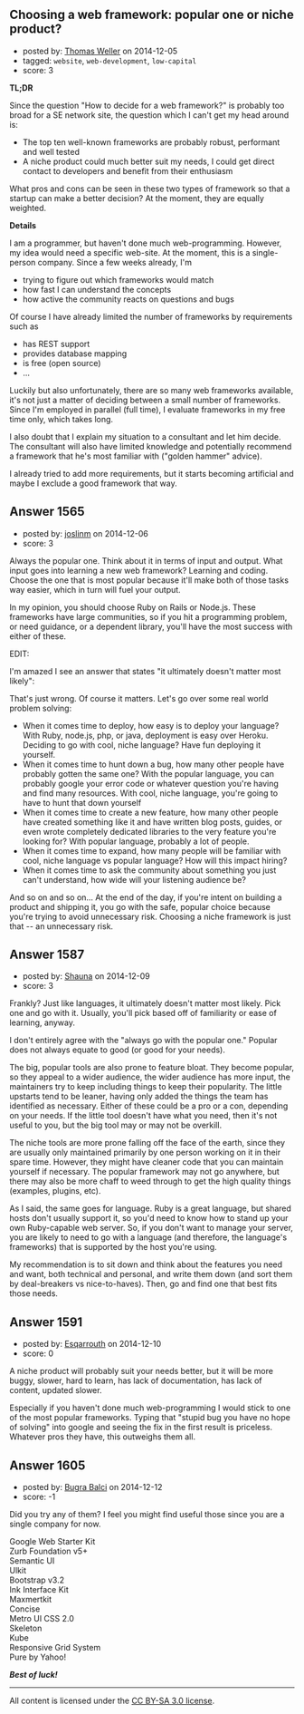 ## Choosing a web framework: popular one or niche product?

- posted by: [Thomas Weller](https://stackexchange.com/users/222412/thomas-weller) on 2014-12-05
- tagged: `website`, `web-development`, `low-capital`
- score: 3

<p><strong>TL;DR</strong></p>

<p>Since the question "How to decide for a web framework?" is probably too broad for a SE network site, the question which I can't get my head around is:</p>

<ul>
<li>The top ten well-known frameworks are probably robust, performant and well tested</li>
<li>A niche product could much better suit my needs, I could get direct contact to developers and benefit from their enthusiasm</li>
</ul>

<p>What pros and cons can be seen in these two types of framework so that a startup can make a better decision? At the moment, they are equally weighted.</p>

<p><strong>Details</strong></p>

<p>I am a programmer, but haven't done much web-programming. However, my idea would need a specific web-site. At the moment, this is a single-person company. Since a few weeks already, I'm </p>

<ul>
<li>trying to figure out which frameworks would match </li>
<li>how fast I can understand the concepts</li>
<li>how active the community reacts on questions and bugs</li>
</ul>

<p>Of course I have already limited the number of frameworks by requirements such as</p>

<ul>
<li>has REST support</li>
<li>provides database mapping</li>
<li>is free (open source)</li>
<li>...</li>
</ul>

<p>Luckily but also unfortunately, there are so many web frameworks available, it's not just a matter of deciding between a small number of frameworks. Since I'm employed in parallel (full time), I evaluate frameworks in my free time only, which takes long.</p>

<p>I also doubt that I explain my situation to a consultant and let him decide. The consultant will also have limited knowledge and potentially recommend a framework that he's most familiar with ("golden hammer" advice).</p>

<p>I already tried to add more requirements, but it starts becoming artificial and maybe I exclude a good framework that way.</p>



## Answer 1565

- posted by: [joslinm](https://stackexchange.com/users/91414/joslinm) on 2014-12-06
- score: 3

<p>Always the popular one. Think about it in terms of input and output. What input goes into learning a new web framework? Learning and coding. Choose the one that is most popular because it'll make both of those tasks way easier, which in turn will fuel your output.</p>

<p>In my opinion, you should choose Ruby on Rails or Node.js. These frameworks have large communities, so if you hit a programming problem, or need guidance, or a dependent library, you'll have the most success with either of these. </p>

<p>EDIT:   </p>

<p>I'm amazed I see an answer that states "it ultimately doesn't matter most likely":</p>

<p>That's just wrong. Of course it matters. Let's go over some real world problem solving:</p>

<ul>
<li>When it comes time to deploy, how easy is to deploy your language? With Ruby, node.js, php, or java, deployment is easy over Heroku. Deciding to go with cool, niche language? Have fun deploying it yourself. </li>
<li>When it comes time to hunt down a bug, how many other people have probably gotten the same one? With the popular language, you can probably google your error code or whatever question you're having and find many resources. With cool, niche language, you're going to have to hunt that down yourself</li>
<li>When it comes time to create a new feature, how many other people have created something like it and have written blog posts, guides, or even wrote completely dedicated libraries to the very feature you're looking for? With popular language, probably a lot of people.</li>
<li>When it comes time to expand, how many people will be familiar with cool, niche language vs popular language? How will this impact hiring?</li>
<li>When it comes time to ask the community about something you just can't understand, how wide will your listening audience be? </li>
</ul>

<p>And so on and so on... At the end of the day, if you're intent on building a product and shipping it, you go with the safe, popular choice because you're trying to avoid unnecessary risk. Choosing a niche framework is just that -- an unnecessary risk. </p>



## Answer 1587

- posted by: [Shauna](https://stackexchange.com/users/276547/shauna) on 2014-12-09
- score: 3

<p>Frankly? Just like languages, it ultimately doesn't matter most likely. Pick one and go with it. Usually, you'll pick based off of familiarity or ease of learning, anyway.</p>

<p>I don't entirely agree with the "always go with the popular one." Popular does not always equate to good (or good for your needs).</p>

<p>The big, popular tools are also prone to feature bloat. They become popular, so they appeal to a wider audience, the wider audience has more input, the maintainers try to keep including things to keep their popularity. The little upstarts tend to be leaner, having only added the things the team has identified as necessary. Either of these could be a pro or a con, depending on your needs. If the little tool doesn't have what you need, then it's not useful to you, but the big tool may or may not be overkill.</p>

<p>The niche tools are more prone falling off the face of the earth, since they are usually only maintained primarily by one person working on it in their spare time. However, they might have cleaner code that you can maintain yourself if necessary. The popular framework may not go anywhere, but there may also be more chaff to weed through to get the high quality things (examples, plugins, etc).</p>

<p>As I said, the same goes for language. Ruby is a great language, but shared hosts don't usually support it, so you'd need to know how to stand up your own Ruby-capable web server. So, if you don't want to manage your server, you are likely to need to go with a language (and therefore, the language's frameworks) that is supported by the host you're using. </p>

<p>My recommendation is to sit down and think about the features you need and want, both technical and personal, and write them down (and sort them by deal-breakers vs nice-to-haves). Then, go and find one that best fits those needs.</p>



## Answer 1591

- posted by: [Esqarrouth](https://stackexchange.com/users/3055586/esqarrouth) on 2014-12-10
- score: 0

<p>A niche product will probably suit your needs better, but it will be more buggy, slower, hard to learn, has lack of documentation, has lack of content, updated slower. </p>

<p>Especially if you haven't done much web-programming I would stick to one of the most popular frameworks. Typing that "stupid bug you have no hope of solving" into google and seeing the fix in the first result is priceless. Whatever pros they have, this outweighs them all.</p>



## Answer 1605

- posted by: [Bugra Balci](https://stackexchange.com/users/3843228/bugra-balci) on 2014-12-12
- score: -1

<p>Did you try any of them? I feel you might find useful those since you are a single company for now.</p>

<p>Google Web Starter Kit<br>
Zurb Foundation v5+<br>
Semantic UI<br>
Ulkit<br>
Bootstrap v3.2<br>
Ink Interface Kit<br>
Maxmertkit<br>
Concise<br>
Metro UI CSS 2.0<br>
Skeleton<br>
Kube<br>
Responsive Grid System<br>
Pure by Yahoo!  </p>

<p><strong><em>Best of luck!</em></strong></p>




---

All content is licensed under the [CC BY-SA 3.0 license](https://creativecommons.org/licenses/by-sa/3.0/).
